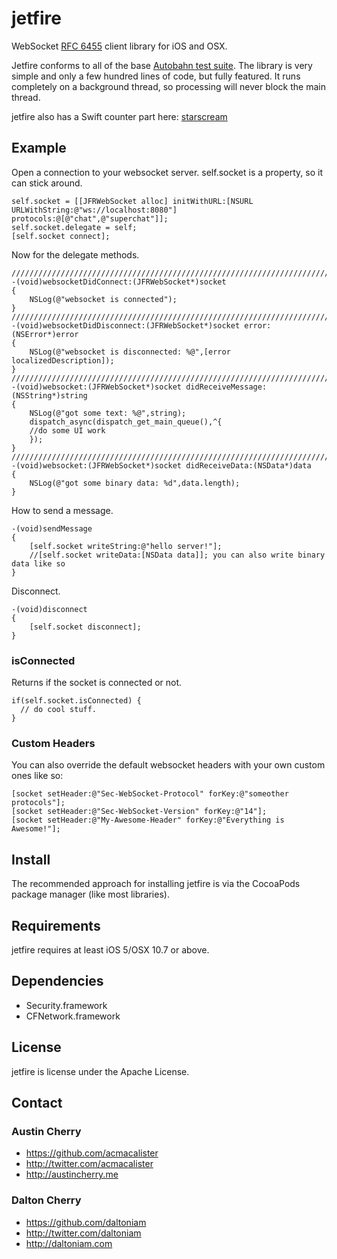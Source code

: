 jetfire
=======

WebSocket [RFC 6455](http://tools.ietf.org/html/rfc6455) client library for iOS and OSX.

Jetfire conforms to all of the base [Autobahn test suite](http://autobahn.ws/testsuite/). The library is very simple and only a few hundred lines of code, but fully featured. It runs completely on a background thread, so processing will never block the main thread. 

jetfire also has a Swift counter part here: [starscream](https://github.com/daltoniam/starscream)

## Example ##

Open a connection to your websocket server. self.socket is a property, so it can stick around.

```objc
self.socket = [[JFRWebSocket alloc] initWithURL:[NSURL URLWithString:@"ws://localhost:8080"] protocols:@[@"chat",@"superchat"]];
self.socket.delegate = self;
[self.socket connect];
```

Now for the delegate methods.

```objc
/////////////////////////////////////////////////////////////////////////////
-(void)websocketDidConnect:(JFRWebSocket*)socket
{
    NSLog(@"websocket is connected");
}
/////////////////////////////////////////////////////////////////////////////
-(void)websocketDidDisconnect:(JFRWebSocket*)socket error:(NSError*)error
{
    NSLog(@"websocket is disconnected: %@",[error localizedDescription]);
}
/////////////////////////////////////////////////////////////////////////////
-(void)websocket:(JFRWebSocket*)socket didReceiveMessage:(NSString*)string
{
    NSLog(@"got some text: %@",string);
    dispatch_async(dispatch_get_main_queue(),^{
	//do some UI work
    });
}
/////////////////////////////////////////////////////////////////////////////
-(void)websocket:(JFRWebSocket*)socket didReceiveData:(NSData*)data
{
    NSLog(@"got some binary data: %d",data.length);
}
```

How to send a message.

```objc
-(void)sendMessage
{
	[self.socket writeString:@"hello server!"];
	//[self.socket writeData:[NSData data]]; you can also write binary data like so
}
```

Disconnect.

```objc
-(void)disconnect
{
	[self.socket disconnect];
}
```

### isConnected

Returns if the socket is connected or not.

```objc
if(self.socket.isConnected) {
  // do cool stuff.
}
```

### Custom Headers

You can also override the default websocket headers with your own custom ones like so:

```objc
[socket setHeader:@"Sec-WebSocket-Protocol" forKey:@"someother protocols"];
[socket setHeader:@"Sec-WebSocket-Version" forKey:@"14"];
[socket setHeader:@"My-Awesome-Header" forKey:@"Everything is Awesome!"];
```


## Install ##

The recommended approach for installing jetfire is via the CocoaPods package manager (like most libraries). 

## Requirements ##

jetfire requires at least iOS 5/OSX 10.7 or above.

## Dependencies ##
- Security.framework
- CFNetwork.framework

## License ##

jetfire is license under the Apache License.

## Contact ##

### Austin Cherry ###
* https://github.com/acmacalister
* http://twitter.com/acmacalister
* http://austincherry.me

### Dalton Cherry ###
* https://github.com/daltoniam
* http://twitter.com/daltoniam
* http://daltoniam.com
